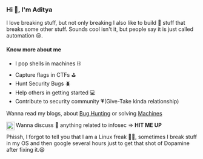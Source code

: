 ### Hi 👋, I'm Aditya

I love breaking stuff, but not only breaking I also like to build 🔨 stuff that breaks some other stuff. Sounds cool isn't it, but people say it is just called automation 😒.

#### Know more about me
- I pop shells in machines ⛓️
- Capture flags in CTFs ⛳ 
- Hunt Security Bugs 🪲
- Help others in getting started 💻
- Contribute to security community 💗(Give-Take kinda relationship)

Wanna read my blogs, about [Bug Hunting](https://cirius.medium.com) or solving [Machines](https://0cirius0.github.io/writeup)

Wanna discuss 💬 anything related to infosec => **HIT ME UP** <a href="https://twitter.com/0cirius0">
  <img align="left" alt="Aditya Verma | Twitter" width="22px" src="https://cdn.jsdelivr.net/npm/simple-icons@v3/icons/twitter.svg" />
</a>

Phissh, I forgot to tell you that I am a Linux freak 👨‍💻, sometimes I break stuff in my OS and then google several hours just to get that shot of Dopamine after fixing it.😆




